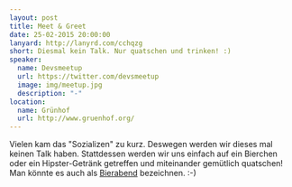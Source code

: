 ```yaml
---
layout: post
title: Meet & Greet
date: 25-02-2015 20:00:00
lanyard: http://lanyrd.com/cchqzg
short: Diesmal kein Talk. Nur quatschen und trinken! :)
speaker:
  name: Devsmeetup
  url: https://twitter.com/devsmeetup
  image: img/meetup.jpg
  description: "-"
location:
  name: Grünhof
  url: http://www.gruenhof.org/
---
```


Vielen kam das "Sozializen" zu kurz. Deswegen werden wir dieses mal keinen Talk haben.
Stattdessen werden wir uns einfach auf ein Bierchen oder ein Hipster-Getränk getreffen und miteinander gemütlich quatschen! Man könnte es auch als [Bierabend](http://de.wiktionary.org/wiki/Bierabend) bezeichnen. :-)
